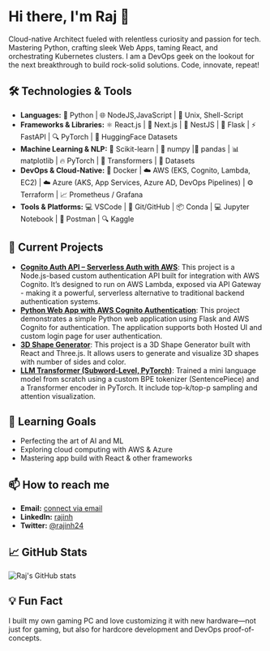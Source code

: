  # Hi there, I'm Raj 👋

 Cloud-native Architect fueled with relentless curiosity and passion for tech. Mastering Python, crafting sleek Web Apps, taming React, and orchestrating Kubernetes clusters. I am a DevOps geek on the lookout for the next breakthrough to build rock-solid solutions. Code, innovate, repeat!

 ## 🛠️ Technologies & Tools

 - **Languages:** 🐍 Python | 🌐 NodeJS,JavaScript | 🐚 Unix, Shell-Script
 - **Frameworks & Libraries:** ⚛️ React.js | 🔼 Next.js | 🧱 NestJS | 🧪 Flask | ⚡ FastAPI | 🔍 PyTorch | 🤗 HuggingFace Datasets
 - **Machine Learning & NLP:** 🧠 Scikit-learn | 🧮 numpy |🧮 pandas | 📊 matplotlib | 🔥 PyTorch | 🧪 Transformers | 🤗 Datasets
 - **DevOps & Cloud-Native:** 🐳 Docker | ☁️ AWS (EKS, Cognito, Lambda, EC2) | ☁️ Azure (AKS, App Services, Azure AD, DevOps Pipelines) | ⚙️ Terraform | 📈 Prometheus / Grafana 
 - **Tools & Platforms:** 💻 VSCode | 🔧 Git/GitHub | 📦 Conda | 💻 Jupyter Notebook | 🎯 Postman | 🔍 Kaggle

 ## 🔭 Current Projects
 - **[Cognito Auth API – Serverless Auth with AWS](https://github.com/rajks24/cognito-auth-api)**: This project is a Node.js-based custom authentication API built for integration with AWS Cognito. It’s designed to run on AWS Lambda, exposed via API Gateway - making it a powerful, serverless alternative to traditional backend authentication systems.
 - **[Python Web App with AWS Cognito Authentication](https://github.com/rajks24/python-webapp-with-cognito-auth)**: This project demonstrates a simple Python web application using Flask and AWS Cognito for authentication. The application supports both Hosted UI and custom login page for user authentication.
 - **[3D Shape Generator](https://github.com/rajks24/3d-shape-generator)**: This project is a 3D Shape Generator built with React and Three.js. It allows users to generate and visualize 3D shapes with number of sides and color.
 - **[LLM Transformer (Subword-Level, PyTorch)](https://github.com/rajks24/llm-transformer-subword)**: Trained a mini language model from scratch using a custom BPE tokenizer (SentencePiece) and a Transformer encoder in PyTorch. It include top-k/top-p sampling and attention visualization.


 ## 🌱 Learning Goals

 - Perfecting the art of AI and ML
 - Exploring cloud computing with AWS & Azure
 - Mastering app build with React & other frameworks

 ## 📫 How to reach me

 - **Email:** [connect via email](mailto:connect@rajeshscribe.com)
 - **LinkedIn:** [rajinh](https://www.linkedin.com/in/rajinh)
 - **Twitter:** [@rajinh24](https://x.com/rajinh24)

 ## 📈 GitHub Stats

 ![Raj's GitHub stats](https://github-readme-stats.vercel.app/api?username=rajks24&show_icons=true&theme=radical)

 ## 💡 Fun Fact

 I built my own gaming PC and love customizing it with new hardware—not just for gaming, but also for hardcore development and DevOps proof-of-concepts.

